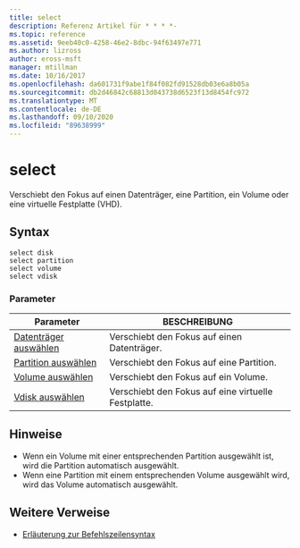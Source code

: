 ```yaml
---
title: select
description: Referenz Artikel für * * * *-
ms.topic: reference
ms.assetid: 9eeb40c0-4258-46e2-8dbc-94f63497e771
ms.author: lizross
author: eross-msft
manager: mtillman
ms.date: 10/16/2017
ms.openlocfilehash: da601731f9abe1f84f082fd91528db03e6a8b05a
ms.sourcegitcommit: db2d46842c68813d043738d6523f13d8454fc972
ms.translationtype: MT
ms.contentlocale: de-DE
ms.lasthandoff: 09/10/2020
ms.locfileid: "89638999"
---
```

# <a name="select"></a>select



Verschiebt den Fokus auf einen Datenträger, eine Partition, ein Volume oder eine virtuelle Festplatte (VHD).

## <a name="syntax"></a>Syntax

```
select disk
select partition
select volume
select vdisk
```

### <a name="parameters"></a>Parameter

|Parameter|BESCHREIBUNG|
|---------|-----------|
|[Datenträger auswählen](select-disk.md)|Verschiebt den Fokus auf einen Datenträger.|
|[Partition auswählen](select-partition.md)|Verschiebt den Fokus auf eine Partition.|
|[Volume auswählen](select-volume.md)|Verschiebt den Fokus auf ein Volume.|
|[Vdisk auswählen](select-vdisk.md)|Verschiebt den Fokus auf eine virtuelle Festplatte.|

## <a name="remarks"></a>Hinweise

-   Wenn ein Volume mit einer entsprechenden Partition ausgewählt ist, wird die Partition automatisch ausgewählt.
-   Wenn eine Partition mit einem entsprechenden Volume ausgewählt wird, wird das Volume automatisch ausgewählt.

## <a name="additional-references"></a>Weitere Verweise

- [Erläuterung zur Befehlszeilensyntax](command-line-syntax-key.md)

